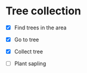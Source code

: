 # Tree collection

- [x] Find trees in the area
- [x] Go to tree
- [x] Collect tree
- [ ] Plant sapling

